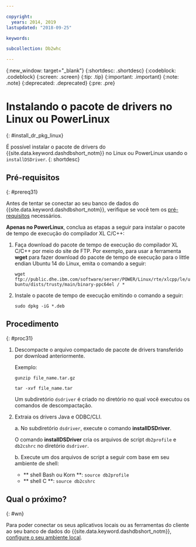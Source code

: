 ```yaml
---

copyright:
  years: 2014, 2019
lastupdated: "2018-09-25"

keywords:

subcollection: Db2whc

---
```


<!-- Attribute definitions --> 
{:new_window: target="_blank"}
{:shortdesc: .shortdesc}
{:codeblock: .codeblock}
{:screen: .screen}
{:tip: .tip}
{:important: .important}
{:note: .note}
{:deprecated: .deprecated}
{:pre: .pre}

# Instalando o pacote de drivers no Linux ou PowerLinux
{: #install_dr_pkg_linux}

É possível instalar o pacote de drivers do {{site.data.keyword.dashdbshort_notm}} no Linux ou PowerLinux usando o `installDSDriver`. 
{: shortdesc}

## Pré-requisitos
{: #prereq31}

Antes de tentar se conectar ao seu banco de dados do {{site.data.keyword.dashdbshort_notm}}, verifique se você tem os [pré-requisitos](/docs/services/Db2whc/connecting?topic=Db2whc-connect_ov#prereqs) necessários.

<!-- Download the Db2 driver package for your operating system from the web console and install it. -->

**Apenas no PowerLinux**, conclua as etapas a seguir para instalar o pacote de tempo de execução do compilador XL C/C++:

1. Faça download do pacote de tempo de execução do compilador XL C/C++ por meio do site de FTP. Por exemplo, para usar a ferramenta **wget** para fazer download do pacote de tempo de execução para o little endian Ubuntu 14 do Linux, emita o comando a seguir: 

   ` wget ftp://public.dhe.ibm.com/software/server/POWER/Linux/rte/xlcpp/le/ubuntu/dists/trusty/main/binary-ppc64el / * `
2. Instale o pacote de tempo de execução emitindo o comando a seguir:

   ` sudo dpkg -iG *.deb ` 

## Procedimento
{: #proc31}

1. Descompacte o arquivo compactado de pacote de drivers transferido por download anteriormente.

   Exemplo: 

   ` gunzip file_name.tar.gz `

   `tar -xvf file_name.tar`

    Um subdiretório `dsdriver` é criado no diretório no qual você executou os comandos de descompactação.
2. Extraia os drivers Java e ODBC/CLI.

   a. No subdiretório `dsdriver`, execute o comando **installDSDriver**.
   
   O comando **installDSDriver** cria os arquivos de script `db2profile` e `db2cshrc` no diretório `dsdriver`.

   b. Execute um dos arquivos de script a seguir com base em seu ambiente de shell:

   - ** shell Bash ou Korn **:  ` source db2profile `
   - ** shell C **:  ` source db2cshrc `

## Qual o próximo?
{: #wn}

Para poder conectar os seus aplicativos locais ou as ferramentas do cliente ao seu banco de dados do {{site.data.keyword.dashdbshort_notm}}, [configure o seu ambiente local](/docs/services/Db2whc?topic=Db2whc-cfg_loc_env#cfg_loc_env).   




